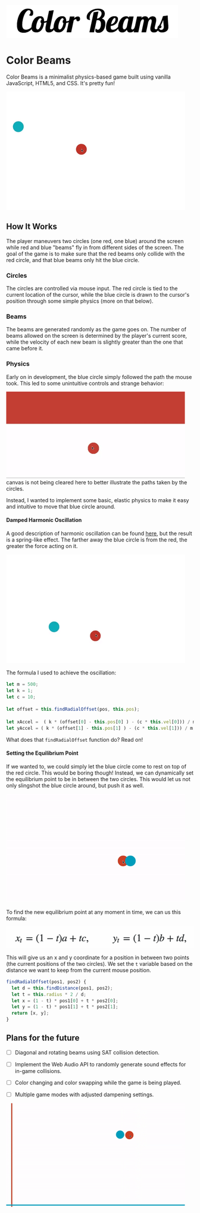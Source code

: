 
![](./docs/colorbeams.png)
# Color Beams

Color Beams is a minimalist physics-based game built using vanilla JavaScript, HTML5, and CSS. It's pretty fun!

![](./docs/colorbeamsexample1.gif)


## How It Works
The player maneuvers two circles (one red, one blue) around the screen while red and blue "beams" fly in from different sides of the screen. The goal of the game is to make sure that the red beams only collide with the red circle, and that blue beams only hit the blue circle.

### Circles
The circles are controlled via mouse input. The red circle is tied to the current location of the cursor, while the blue circle is drawn to the cursor's position through some simple physics (more on that below).

### Beams
The beams are generated randomly as the game goes on. The number of beams allowed on the screen is determined by the player's current score, while the velocity of each new beam is slightly greater than the one that came before it.

### Physics
Early on in development, the blue circle simply followed the path the mouse took. This led to some unintuitive controls and strange behavior:


![](./docs/follow.gif)
canvas is not being cleared here to better illustrate the paths taken by the circles.


Instead, I wanted to implement some basic, elastic physics to make it easy and intuitive to move that blue circle around.

#### Damped Harmonic Oscillation
A good description of harmonic oscillation can be found [here](https://en.wikipedia.org/wiki/Harmonic_oscillator#Damped_harmonic_oscillator), but the result is a spring-like effect. The farther away the blue circle is from the red, the greater the force acting on it.

![](./docs/swing.gif)

The formula I used to achieve the oscillation:

``` javascript
let m = 500;
let k = 1;
let c = 10;

let offset = this.findRadialOffset(pos, this.pos);

let xAccel =  ( k * (offset[0] - this.pos[0] ) - (c * this.vel[0])) / m;
let yAccel = ( k * (offset[1] - this.pos[1] ) - (c * this.vel[1])) / m;
```

What does that `findRadialOffset` function do? Read on!

#### Setting the Equilibrium Point
If we wanted to, we could simply let the blue circle come to rest on top of the red circle. This would be boring though! Instead, we can dynamically set the equilibrium point to be in between the two circles. This would let us not only slingshot the blue circle around, but push it as well.

![](./docs/push.gif)


To find the new equilibrium point at any moment in time, we can us this formula:

![](./docs/equilibrium_formula.png)

This will give us an x and y coordinate for a position in between two points (the current positions of the two circles). We set the `t` variable based on the distance we want to keep from the current mouse position.

``` javascript
findRadialOffset(pos1, pos2) {
  let d = this.findDistance(pos1, pos2);
  let t = this.radius * 2 / d;
  let x = (1 - t) * pos1[0] + t * pos2[0];
  let y = (1 - t) * pos1[1] + t * pos2[1];
  return [x, y];
}
```



## Plans for the future

- [ ] Diagonal and rotating beams using SAT collision detection.
- [ ] Implement the Web Audio API to randomly generate sound effects for in-game collisions.
- [ ] Color changing and color swapping while the game is being played.
- [ ] Multiple game modes with adjusted dampening settings.


![](./docs/gameover.gif)
